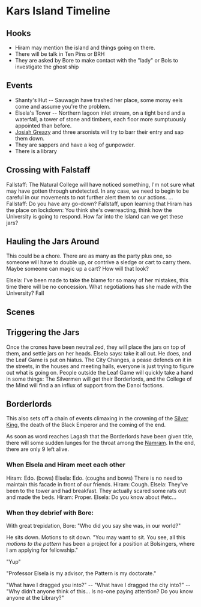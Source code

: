 # Kars Island Timeline

## Hooks
 * Hiram may mention the island and things going on there.
 * There will be talk in Ten Pins or BRH
 * They are asked by Bore to make contact with the "lady" or Bols to investigate the ghost ship

## Events
 * Shanty's Hut -- Sauwagin have trashed her place, some moray eels come and assume you're the problem.
 * Elsela's Tower  -- Northern lagoon inlet stream, on a tight bend and a waterfall, a tower of stone and timbers, each floor more sumptuously appointed than before.
  * [Josiah Greazy](/p/josiah_greazy.md) and three arsonists will try to barr their entry and sap them down.
  * They are sappers and have a keg of gunpowder.
  * There is a library
  
## Crossing with Falstaff

Fallstaff: The Natural College will have noticed something, I'm not sure what may have gotten through undetected. In any case, we need to begin to be careful in our movements to not further alert them to our actions.
...
Fallstaff: Do you have any go-down?
Fallstaff, upon learning that Hiram has the place on lockdown: You think she's overreacting, think how the University is going to respond. How far into the Island can we get these jars?

## Hauling the Jars Around

This could be a chore. There are as many as the party plus one, so someone will have to double up, or contrive a sledge or cart to carry them. Maybe someone can magic up a cart? How will that look?

Elsela: I've been made to take the blame for so many of her mistakes, this time there will be no concession. What negotiations has she made with the University?
Fall

## Scenes

## Triggering the Jars

Once the crones have been neutralized, they will place the jars on top of them, and settle jars on her heads. Elsela says: take it all out. He does, and the Leaf Game is put on hiatus. The City Changes, a pease defends on it in the streets, in the houses and meeting halls, everyone is just trying to figure out what is going on. People outside the Leaf Game will quickly take a hand in some things: The Silvermen will get their Borderlords, and the College of the Mind will find a an influx of support from the Danoi factions.

## Borderlords

This also sets off a chain of events climaxing in the crowning of the [Silver King](/p/), the death of the Black Emperor and the coming of the end. 

As soon as word reaches Lagash that the Borderlords have been given title, there will some sudden lunges for the throat among the [Namram](/f/namram.md). In the end, there are only 9 left alive.

### When Elsela and Hiram meet each other

Hiram: Edo. (bows)
Elsela: Edo. (coughs and bows) There is no need to maintain this facade in front of our friends.
Hiram: Cough.
Elsela: They've been to the tower and had breakfast. They actually scared some rats out and made the beds.
Hiram: Proper.
Elsela: Do you know about #etc...


### When they debrief with Bore: 

With great trepidation, Bore: "Who did you say she was, in our world?"

He sits down. Motions to sit down. "You may want to sit. You see, all this *motions to the pattern* has been a project for a position at Bolsingers, where I am applying for fellowship."

"Yup"

"Professor Elsela is my advisor, the Pattern is my doctorate."

"What have I dragged you into?" -- "What have I dragged the city into?" -- "Why didn't anyone think of this... Is no-one paying attention? Do you know anyone at the Library?"
